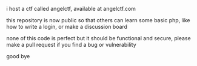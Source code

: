 i host a ctf called angelctf, available at angelctf.com

this repository is now public so that others can learn some basic php, like how to write a login, or make a discussion board

none of this code is perfect but it should be functional and secure, please make a pull request if you find a bug or vulnerability

good bye
